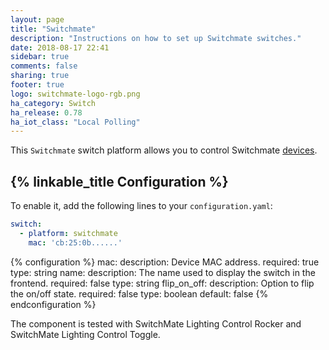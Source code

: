 ```yaml
---
layout: page
title: "Switchmate"
description: "Instructions on how to set up Switchmate switches."
date: 2018-08-17 22:41
sidebar: true
comments: false
sharing: true
footer: true
logo: switchmate-logo-rgb.png
ha_category: Switch
ha_release: 0.78
ha_iot_class: "Local Polling"
---
```


This `Switchmate` switch platform allows you to control Switchmate [devices]( https://www.mysimplysmarthome.com/products/switchmate-switches/).

## {% linkable_title Configuration %}

To enable it, add the following lines to your `configuration.yaml`:

```yaml
switch:
  - platform: switchmate
    mac: 'cb:25:0b......'
```

{% configuration %}
mac:
  description: Device MAC address.
  required: true
  type: string
name:
  description: The name used to display the switch in the frontend.
  required: false
  type: string
flip_on_off:
  description: Option to flip the on/off state.
  required: false
  type: boolean
  default: false
{% endconfiguration %}

The component is tested with SwitchMate Lighting Control Rocker and SwitchMate Lighting Control Toggle.
